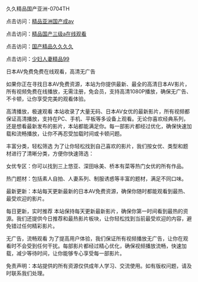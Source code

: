 
久久精品国产亚洲-0704TH

点击访问：<a href="https://bsdf-5f5.pages.dev/">精品亚洲国产成av</a>

点击访问：<a href="https://cfad.pages.dev/">精品国产三级a在线观看</a>

点击访问：<a href="https://gsd-agv.pages.dev/">国产精品久久久久</a>

点击访问：<a href="https://gfd-5xg.pages.dev/">少妇人妻精品99</a>


日本AV免费免费在线观看，高清无广告

如果你正在寻找日本AV免费资源，本站为你提供最新、最全的高清日本AV影片，所有视频免费在线播放，无需注册，免会员，支持高清1080P播放，确保无广告、不卡顿，让你享受完美的观看体验。

高清播放，极速观看
本站收录了大量无码、日本AV女优的最新影片，所有视频都保证高清播放，支持在PC、手机、平板等多设备上观看。无论你喜欢经典系列，还是想看最新发布的影片，本站都能满足你。每一部影片都经过优化，确保快速加载和流畅播放，让你不再忍受加载时间或卡顿问题。

丰富分类，轻松筛选
为了让你轻松找到自己喜欢的影片，我们按女优、类型和题材进行了清晰分类，方便你快速筛选：

女优专区：你可以找到三上悠亚、深田咏美、桥本有菜等热门女优的所有作品。

热门题材：包括素人自拍、人妻系列、制服诱惑等丰富的题材，满足不同口味。

最新更新：本站每天更新最新的日本AV免费资源，确保你随时都能观看到最热、最受欢迎的影片。

每日更新，实时推荐
本站保持每天更新最新影片，确保你第一时间看到最热的资源。我们还提供今日推荐和最热影片板块，让你轻松找到当前最受欢迎的内容，避免错过任何精彩影片。

无广告，流畅观看
为了提高用户体验，我们保证所有视频播放无广告，让你在观看时不会受到任何干扰。每部影片都经过精心优化，确保视频播放流畅，快速加载，减少等待时间，让你能够专心享受每一部影片。

免责声明：本站提供的所有资源仅供成年人学习、交流使用。如有版权问题，请及时联系我们处理。







<span style="display:none;">[Canonical link]( https://github.com/dj25258/741665 ）</span>
